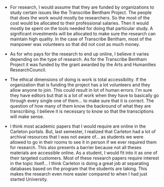 
-	For research, I would assume that they are funded by organizations to study certain issues like the Transcribe Bentham Project. The people that does the work would mostly be researchers. So the most of the cost would be allocated to their professional salaries. Then it would mostly be spent on the tools needed for doing that particular study. A significant investments will be allocated to make sure the research can maintain high quality. In the case of Transcribe Bentham, most of the manpower was volunteers so that did not cost as much money. 

- As for who pays for the research to end up online, I believe it varies depending on the type of research. As for the Transcribe Bentham Project it was funded by the grant awarded by the Arts and Humanities ResearchCouncil. 

-	The ethical dimensions of doing is work is total accessibility. If the organization that is funding the project has a lot volunteers and they allow anyone to join. This could result in lot of human errors. I'm sure they have editors but that is a lot of work when they have to basically go through every single one of them... to make sure that it is correct. The question of how many of them know the backround of what they are transcribing. I believe it is necessary to know so that the transciptions will make sense. 

-	I think most academic papers that I would require are online in the Carleton portals. But, last semester, I realized that Carleton had a lot of archival resources that I was not aware of… as students we were allowed to go in their rooms to see it in person if we ever required them for research. This also presents a barrier because not all theses materials are accessible online. As a student, I would fit into it as one of their targeted customers. Most of these research papers require interest in the topic itself... I think Carleton is doing a great job at separating databases based on the program that the students are taking. This makes the research even more easier compared to when I had just started University. 
